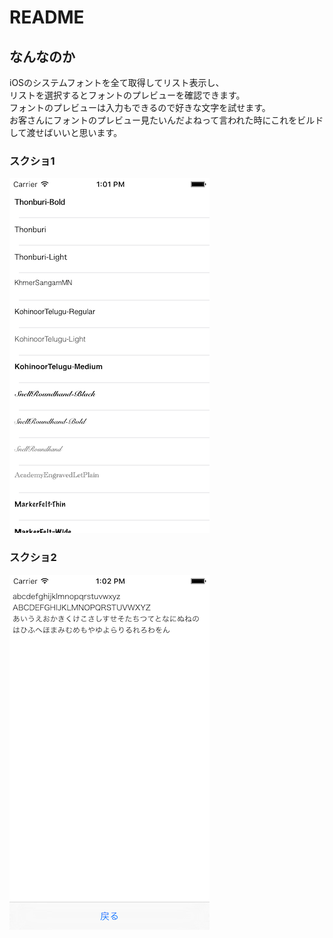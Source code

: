 # README  
## なんなのか  
iOSのシステムフォントを全て取得してリスト表示し、  
リストを選択するとフォントのプレビューを確認できます。  
フォントのプレビューは入力もできるので好きな文字を試せます。  
お客さんにフォントのプレビュー見たいんだよねって言われた時にこれをビルドして渡せばいいと思います。  

### スクショ1  
![01.png](img/01.png)  

### スクショ2
![02.png](img/02.png)  